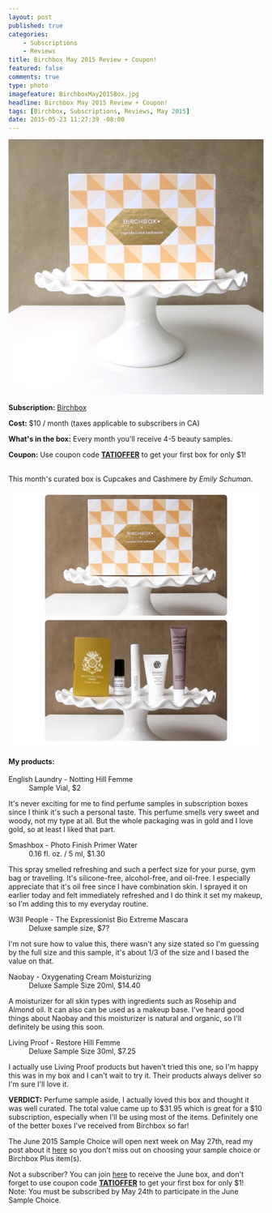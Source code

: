 ```yaml
---
layout: post
published: true
categories: 
    - Subscriptions
    - Reviews
title: Birchbox May 2015 Review + Coupon!
featured: false
comments: true
type: photo
imagefeature: BirchboxMay2015Box.jpg
headline: Birchbox May 2015 Review + Coupon!
tags: [Birchbox, Subscriptions, Reviews, May 2015]
date: 2015-05-23 11:27:39 -08:00
---
```


<center><img src='/images/BirchboxMay2015Box.jpg'></center>
<p><b>Subscription:</b> <a href="https://www.birchbox.com/invite/whatsupmailbox">Birchbox</a></p>
<p><b>Cost:</b> $10 / month (taxes applicable to subscribers in CA)</p>
<p><b>What's in the box:</b> Every month you'll receive 4-5 beauty samples.</p>
<p><b>Coupon:</b> Use coupon code <a href="https://www.birchbox.com/invite/whatsupmailbox"><b>TATIOFFER</b></a> to get your first box for only $1!</p>
<br>

<DT>This month's curated box is Cupcakes and Cashmere <i>by Emily Schuman</i>.</DT>
<p><center><img src='/images/BirchboxMay2015Collage.jpg'></center></p>

<H4>My products:</H4>
<DL>
<DT>English Laundry - Notting Hill Femme</DT>
<DD>Sample Vial, $2</DD>
<p>It's never exciting for me to find perfume samples in subscription boxes since I think it's such a personal taste. This perfume smells very sweet and woody, not my type at all. But the whole packaging was in gold and I love gold, so at least I liked that part.</p>
</DL>
<DL>
<DT>Smashbox - Photo Finish Primer Water</DT>
<DD>0.16 fl. oz. / 5 ml, $1.30</DD>
<p>This spray smelled refreshing and such a perfect size for your purse, gym bag or travelling. It's silicone-free, alcohol-free, and oil-free. I especially appreciate that it's oil free since I have combination skin. I sprayed it on earlier today and felt immediately refreshed and I do think it set my makeup, so I'm adding this to my everyday routine.</p>
</DL>
<DL>
<DT>W3ll People - The Expressionist Bio Extreme Mascara</DT>
<DD>Deluxe sample size, $7?</DD>
<p>I'm not sure how to value this, there wasn't any size stated so I'm guessing by the full size and this sample, it's about 1/3 of the size and I based the value on that.</p>
</DL>
<DL>
<DT>Naobay - Oxygenating Cream Moisturizing</DT>
<DD>Deluxe Sample Size 20ml, $14.40</DD>
<p>A moisturizer for all skin types with ingredients such as Rosehip and Almond oil. It can also can be used as a makeup base. I've heard good things about Naobay and this moisturizer is natural and organic, so I'll definitely be using this soon.</p>
</DL>
<DL>
<DT>Living Proof - Restore Hill Femme</DT>
<DD>Deluxe Sample Size 30ml, $7.25</DD>
<p>I actually use Living Proof products but haven't tried this one, so I'm happy this was in my box and I can't wait to try it. Their products always deliver so I'm sure I'll love it.</p>
</DL>

<p><b>VERDICT:</b> Perfume sample aside, I actually loved this box and thought it was well curated. The total value came up to $31.95 which is great for a $10 subscription, especially when I'll be using most of the items. Definitely one of the better boxes I've received from Birchbox so far!</p>

<p>The June 2015 Sample Choice will open next week on May 27th, read my post about it <a href="http://whatsupmailbox.com/subscriptions/Birchbox-June2015-Sample-Choice-Plus-Reveal/">here</a> so you don't miss out on choosing your sample choice or Birchbox Plus item(s).</p>

<p>Not a subscriber? You can join <a href="https://www.birchbox.com/invite/whatsupmailbox">here</a> to receive the June box, and don't forget to use coupon code <a href="https://www.birchbox.com/invite/whatsupmailbox"><b>TATIOFFER</b></a> to get your first box for only $1! Note: You must be subscribed by May 24th to participate in the June Sample Choice.</p>
